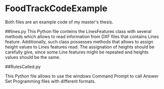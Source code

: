 # FoodTrackCodeExample

Both files are an example code of my master's thesis.

##lines.py
This Python file conteins the LinesFeatures class  with several methods which allows to read information from DXF files that contains 
Lines feature.
Additionally, such class possesses methods that allows to assign height values to Lines features read. 
The assignation of heights should be carefully give, since some Line features might be repeated and heights values should be the same. 


##RulesCalled.py

This Python file allows to use the windows Command Prompt to call Answer Set Programming files with different formats.
